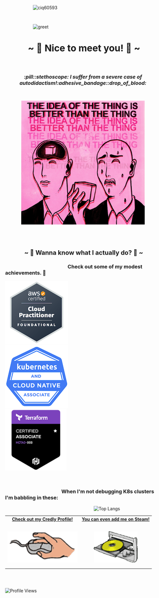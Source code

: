 &emsp; &emsp; &emsp; &emsp; &emsp;  ![ciq60593](https://github.com/TankEngine-ish/TankEngine-ish/assets/131184681/0d012ea0-b2b6-44ff-b1be-2ec4d232394e)

<br />

&emsp; &emsp; &emsp; &emsp; &emsp; ![greet](https://github.com/TankEngine-ish/TankEngine-ish/assets/131184681/41030361-5ccb-4c7f-b076-5280e7797da5)


<h2 align="center" style="font-size: 30px"> ~ 📇 Nice to meet you! 📇 ~</h2>
<br />

<h3 p align="center" >
<i><b>   :pill::stethoscope: I suffer from a severe case of autodidactism!:adhesive_bandage::drop_of_blood:</i></b></h3>
<br />

<p align="center">
  <img src="idea.jpg" alt="animated" width="400" height="400"/>
</p>
<br />
<br />

<!-- 
<i><b> But even still, I am--</i></b></h3>

<br />

<p align="center">
  <img src="txtt.gif" alt="animated" />
</p>

<br /> -->



<h2 align="center" style="font-size: 20px"> ~ 📝 Wanna know what I actually do? 📝 ~</h2>

<h3 >
&emsp; &emsp; &emsp; &emsp; &emsp; &emsp; &emsp; &emsp; &emsp; &emsp; <b> Check out some of my modest achievements. 🧐 </b></h3>


![alt text](aws-certified-cloud-practitionerr.png) &emsp; &emsp; &emsp; &emsp; &emsp; &emsp;  ![alt text](kcna-kubernetes-and-cloud-native-associate.png) &emsp; &emsp; &emsp; &emsp; &emsp; &emsp; ![alt text](<hashicorp-certified-terraform-associate-003 (1).png>)

&emsp; 
&emsp; 
&emsp;
&emsp; 
&emsp; 
&emsp;
&emsp; 
&emsp;

<h3 >
&emsp; &emsp; &emsp; &emsp; &emsp; &emsp; &emsp; &emsp; &emsp; <b> When I'm not debugging K8s clusters I'm babbling in these: </b></h3>

&emsp; &emsp; &emsp; &emsp; &emsp; &emsp; &emsp; &emsp; &emsp; &emsp; &emsp; &emsp; &emsp; &emsp; &emsp; &emsp; ![Top Langs](https://github-readme-stats.vercel.app/api/top-langs/?username=TankEngine-ish&layout=compact&langs_count=10&exclude_repo=ct_scan_human_organs_monai_segmentation,dental_clinic_website,space_exploration_full_stack_app)




<table width="100%" align="center">
<tr>
<td align="center">
<a href="https://www.credly.com/users/plamen-dimitrov.c0ef874c">
<strong>Check out my Credly Profile! </strong> 

<br />
<br />

<p>

<img alt="Globe" height="100" src="clickmouse.gif">
</a>
</p>

</td>


<td align="center">
<a href="https://steamcommunity.com/profiles/76561198015227442/">
<strong>You can even add me on Steam!</strong>
<br />
<br />


<p>
<img height="100" alt="gaming" src="disc.gif"> 
</a>
</p>

</td>
</tr>
</table>
<br />
<br />

<!-- ![alt text](no-git-regrets-3-3-2025.png) -->

<!-- Counter goes here -->
![Profile Views](https://komarev.com/ghpvc/?username=TankEngine-ish&color=blue)
